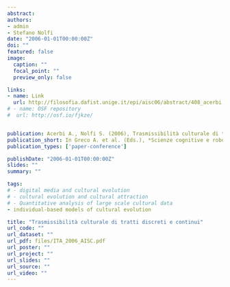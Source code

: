 ```yaml
---
abstract: 
authors:
- admin
- Stefano Nolfi
date: "2006-01-01T00:00:00Z"
doi: ""
featured: false
image:
  caption: ""
  focal_point: ""
  preview_only: false

links:
- name: Link
  url: http://filosofia.dafist.unige.it/epi/aisc06/abstract/408_acerbi.pdf
# - name: OSF repository
#  url: http://osf.io/fjkze/


publication: Acerbi A., Nolfi S. (2006), Trasmissibilità culturale di tratti discreti e continui, Greco A. et al. (Eds.), *Scienze cognitive e robotica&#58; Atti del Terzo Convegno Nazionale AISC*, Genova, Erga Edizioni, pp. 159 – 164
publication_short: In Greco A. et al. (Eds.), *Scienze cognitive e robotica&#58; Atti del Terzo Convegno Nazionale AISC*, Genova, Erga Edizioni, pp. 159 – 164
publication_types: ['paper-conference']

publishDate: "2006-01-01T00:00:00Z"
slides: ""
summary: ""

tags:
# - digital media and cultural evolution
# - cultural evolution and cultural attraction 
# - Quantitative analysis of large scale cultural data
- individual-based models of cultural evolution

title: "Trasmissibilità culturale di tratti discreti e continui"
url_code: ""
url_dataset: ""
url_pdf: files/ITA_2006_AISC.pdf
url_poster: ""
url_project: ""
url_slides: ""
url_source: ""
url_video: ""
---
```

